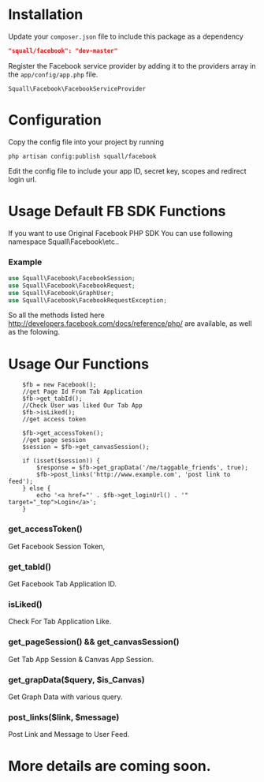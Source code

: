 # Installation

Update your `composer.json` file to include this package as a dependency
```json
"squall/facebook": "dev-master"
```

Register the Facebook service provider by adding it to the providers array in the `app/config/app.php` file.
```
Squall\Facebook\FacebookServiceProvider
```

# Configuration

Copy the config file into your project by running
```
php artisan config:publish squall/facebook
```

Edit the config file to include your app ID, secret key, scopes and redirect login url.

# Usage Default FB SDK Functions
If you want to use Original Facebook PHP SDK You can use following namespace Squall\Facebook\etc..
### Example

```php
use Squall\Facebook\FacebookSession;
use Squall\Facebook\FacebookRequest;
use Squall\Facebook\GraphUser;
use Squall\Facebook\FacebookRequestException;
```
So all the methods listed here http://developers.facebook.com/docs/reference/php/ are available, as well as the folowing.

# Usage Our Functions
```
    $fb = new Facebook();
    //get Page Id From Tab Application
    $fb->get_tabId();
    //Check User was liked Our Tab App
    $fb->isLiked();
    //get access token

    $fb->get_accessToken();
    //get page session
    $session = $fb->get_canvasSession();

    if (isset($session)) {
        $response = $fb->get_grapData('/me/taggable_friends', true);
        $fb->post_links('http://www.example.com', 'post link to feed');
    } else {
        echo '<a href="' . $fb->get_loginUrl() . '" target="_top">Login</a>';
    }
```

### get_accessToken()

Get Facebook Session Token,

### get_tabId()

Get Facebook Tab Application ID.

### isLiked()

Check For Tab Application Like.

### get_pageSession() && get_canvasSession()

Get Tab App Session & Canvas App Session.

### get_grapData($query, $is_Canvas)

Get Graph Data with various query.

### post_links($link, $message)

Post Link and Message to User Feed.

# More details are coming soon.
